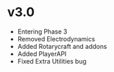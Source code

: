 # v3.0
- Entering Phase 3
- Removed Electrodynamics
- Added Rotarycraft and addons
- Added PlayerAPI
- Fixed Extra Utilities bug

